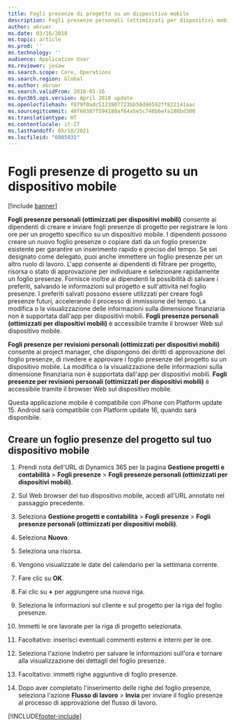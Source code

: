 ```yaml
---
title: Fogli presenze di progetto su un dispositivo mobile
description: Fogli presenze personali (ottimizzati per dispositivi mobili) consente ai dipendenti di creare e inviare fogli presenze di progetto per registrare le loro ore per un progetto specifico su un dispositivo mobile.
author: abruer
ms.date: 03/16/2018
ms.topic: article
ms.prod: ''
ms.technology: ''
audience: Application User
ms.reviewer: josaw
ms.search.scope: Core, Operations
ms.search.region: Global
ms.author: abruer
ms.search.validFrom: 2018-03-16
ms.dyn365.ops.version: April 2018 update
ms.openlocfilehash: f079f0adc5123907723bb58d86592ff822141aac
ms.sourcegitcommit: 40f68387f594180af64a5e5c748b6efa188bd300
ms.translationtype: HT
ms.contentlocale: it-IT
ms.lasthandoff: 05/10/2021
ms.locfileid: "6005931"
---
```

# <a name="project-timesheets-on-a-mobile-device"></a>Fogli presenze di progetto su un dispositivo mobile

[!include [banner](../includes/banner.md)]

**Fogli presenze personali (ottimizzati per dispositivi mobili)** consente ai dipendenti di creare e inviare fogli presenze di progetto per registrare le loro ore per un progetto specifico su un dispositivo mobile. I dipendenti possono creare un nuovo foglio presenze o copiare dati da un foglio presenze esistente per garantire un inserimento rapido e preciso del tempo. Se sei designato come delegato, puoi anche immettere un foglio presenze per un altro ruolo di lavoro. L'app consente ai dipendenti di filtrare per progetto, risorsa o stato di approvazione per individuare e selezionare rapidamente un foglio presenze. Fornisce inoltre ai dipendenti la possibilità di salvare i preferiti, salvando le informazioni sul progetto e sull'attività nel foglio presenze. I preferiti salvati possono essere utilizzati per creare fogli presenze futuri, accelerando il processo di immissione del tempo. La modifica o la visualizzazione delle informazioni sulla dimensione finanziaria non è supportata dall'app per dispositivi mobili. **Fogli presenze personali (ottimizzati per dispositivi mobili)** è accessibile tramite il browser Web sul dispositivo mobile.

**Fogli presenze per revisioni personali (ottimizzati per dispositivi mobili)** consente ai project manager, che dispongono dei diritti di approvazione del foglio presenze, di rivedere e approvare i foglio presenze del progetto su un dispositivo mobile. La modifica o la visualizzazione delle informazioni sulla dimensione finanziaria non è supportata dall'app per dispositivi mobili. **Fogli presenze per revisioni personali (ottimizzati per dispositivi mobili)** è accessibile tramite il browser Web sul dispositivo mobile.

Questa applicazione mobile è compatibile con iPhone con Platform update 15.
Android sarà compatibile con Platform update 16, quando sarà disponibile.

## <a name="create-a-project-timesheet-on-your-mobile-device"></a>Creare un foglio presenze del progetto sul tuo dispositivo mobile

1.  Prendi nota dell'URL di Dynamics 365 per la pagina **Gestione progetti e contabilità** \> **Fogli presenze** \> **Fogli presenze personali (ottimizzati per dispositivi mobili)**.

2.  Sul Web browser del tuo dispositivo mobile, accedi all'URL annotato nel passaggio precedente.
 
3.  Seleziona **Gestione progetti e contabilità** \> **Fogli presenze** \> **Fogli presenze personali (ottimizzati per dispositivi mobili)**.

4.  Seleziona **Nuovo**.

5.  Seleziona una risorsa.

6.  Vengono visualizzate le date del calendario per la settimana corrente.

7.  Fare clic su **OK**.

8.  Fai clic su **+** per aggiungere una nuova riga.

9.  Seleziona le informazioni sul cliente e sul progetto per la riga del foglio presenze.

10. Immetti le ore lavorate per la riga di progetto selezionata.

11. Facoltativo: inserisci eventuali commenti esterni e interni per le ore.

12. Seleziona l'azione Indietro per salvare le informazioni sull'ora e tornare alla visualizzazione dei dettagli del foglio presenze.

13. Facoltativo: immetti righe aggiuntive di foglio presenze.

14. Dopo aver completato l'inserimento delle righe del foglio presenze, seleziona l'azione **Flusso di lavoro** \> **Invia** per inviare il foglio presenze al processo di approvazione del flusso di lavoro.


[!INCLUDE[footer-include](../includes/footer-banner.md)]